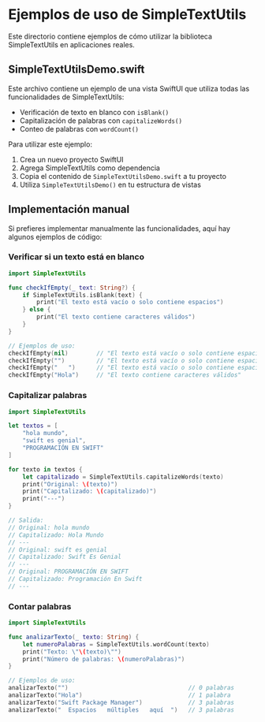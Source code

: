 # Ejemplos de uso de SimpleTextUtils

Este directorio contiene ejemplos de cómo utilizar la biblioteca SimpleTextUtils en aplicaciones reales.

## SimpleTextUtilsDemo.swift

Este archivo contiene un ejemplo de una vista SwiftUI que utiliza todas las funcionalidades de SimpleTextUtils:

- Verificación de texto en blanco con `isBlank()`
- Capitalización de palabras con `capitalizeWords()`
- Conteo de palabras con `wordCount()`

Para utilizar este ejemplo:

1. Crea un nuevo proyecto SwiftUI
2. Agrega SimpleTextUtils como dependencia
3. Copia el contenido de `SimpleTextUtilsDemo.swift` a tu proyecto
4. Utiliza `SimpleTextUtilsDemo()` en tu estructura de vistas

## Implementación manual

Si prefieres implementar manualmente las funcionalidades, aquí hay algunos ejemplos de código:

### Verificar si un texto está en blanco

```swift
import SimpleTextUtils

func checkIfEmpty(_ text: String?) {
    if SimpleTextUtils.isBlank(text) {
        print("El texto está vacío o solo contiene espacios")
    } else {
        print("El texto contiene caracteres válidos")
    }
}

// Ejemplos de uso:
checkIfEmpty(nil)        // "El texto está vacío o solo contiene espacios"
checkIfEmpty("")         // "El texto está vacío o solo contiene espacios"
checkIfEmpty("   ")      // "El texto está vacío o solo contiene espacios"
checkIfEmpty("Hola")     // "El texto contiene caracteres válidos"
```

### Capitalizar palabras

```swift
import SimpleTextUtils

let textos = [
    "hola mundo",
    "swift es genial",
    "PROGRAMACIÓN EN SWIFT"
]

for texto in textos {
    let capitalizado = SimpleTextUtils.capitalizeWords(texto)
    print("Original: \(texto)")
    print("Capitalizado: \(capitalizado)")
    print("---")
}

// Salida:
// Original: hola mundo
// Capitalizado: Hola Mundo
// ---
// Original: swift es genial
// Capitalizado: Swift Es Genial
// ---
// Original: PROGRAMACIÓN EN SWIFT
// Capitalizado: Programación En Swift
// ---
```

### Contar palabras

```swift
import SimpleTextUtils

func analizarTexto(_ texto: String) {
    let numeroPalabras = SimpleTextUtils.wordCount(texto)
    print("Texto: \"\(texto)\"")
    print("Número de palabras: \(numeroPalabras)")
}

// Ejemplos de uso:
analizarTexto("")                                  // 0 palabras
analizarTexto("Hola")                              // 1 palabra
analizarTexto("Swift Package Manager")             // 3 palabras
analizarTexto("  Espacios   múltiples   aquí  ")   // 3 palabras
```
